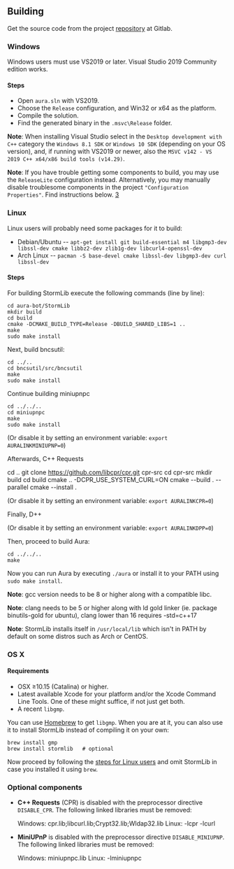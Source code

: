 ﻿Building
--------

Get the source code from the project [repository][1] at Gitlab.

### Windows

Windows users must use VS2019 or later. Visual Studio 2019 Community edition works.

#### Steps

- Open `aura.sln` with VS2019.
- Choose the ``Release`` configuration, and Win32 or x64 as the platform.
- Compile the solution.
- Find the generated binary in the `.msvc\Release` folder.

**Note**: When installing Visual Studio select in the `Desktop development with C++` category the `Windows 8.1 SDK` or `Windows 10 SDK` 
(depending on your OS version), and, if running with VS2019 or newer, also the `MSVC v142 - VS 2019 C++ x64/x86 build tools (v14.29)`.

**Note**: If you have trouble getting some components to build, you may use the ``ReleaseLite`` configuration instead. Alternatively, 
you may manually disable troublesome components in the project ``"Configuration Properties"``. Find instructions below. [3] 

### Linux

Linux users will probably need some packages for it to build:

* Debian/Ubuntu -- `apt-get install git build-essential m4 libgmp3-dev libssl-dev cmake libbz2-dev zlib1g-dev libcurl4-openssl-dev`
* Arch Linux -- `pacman -S base-devel cmake libssl-dev libgmp3-dev curl libssl-dev`

#### Steps

For building StormLib execute the following commands (line by line):

	cd aura-bot/StormLib
	mkdir build
	cd build
	cmake -DCMAKE_BUILD_TYPE=Release -DBUILD_SHARED_LIBS=1 ..
	make
	sudo make install

Next, build bncsutil:

	cd ../..
	cd bncsutil/src/bncsutil
	make
	sudo make install

Continue building miniupnpc

	cd ../../..
	cd miniupnpc
	make
	sudo make install

  (Or disable it by setting an environment variable: ``export AURALINKMINIUPNP=0``)

Afterwards, C++ Requests

  cd ..
  git clone https://github.com/libcpr/cpr.git cpr-src
  cd cpr-src
  mkdir build
  cd build
  cmake .. -DCPR_USE_SYSTEM_CURL=ON
  cmake --build . --parallel
  cmake --install .

  (Or disable it by setting an environment variable: ``export AURALINKCPR=0``)

Finally, D++

  (Or disable it by setting an environment variable: ``export AURALINKDPP=0``)

Then, proceed to build Aura:

	cd ../../..
	make

Now you can run Aura by executing `./aura` or install it to your PATH using `sudo make install`.

**Note**: gcc version needs to be 8 or higher along with a compatible libc.

**Note**: clang needs to be 5 or higher along with ld gold linker (ie. package binutils-gold for ubuntu),
clang lower than 16 requires -std=c++17

**Note**: StormLib installs itself in `/usr/local/lib` which isn't in PATH by default
on some distros such as Arch or CentOS.

### OS X

#### Requirements

* OSX ≥10.15 (Catalina) or higher.
* Latest available Xcode for your platform and/or the Xcode Command Line Tools.
One of these might suffice, if not just get both.
* A recent `libgmp`.

You can use [Homebrew](http://brew.sh/) to get `libgmp`. When you are at it, you can also use it to install StormLib instead of compiling it on your own:

	brew install gmp
	brew install stormlib   # optional

Now proceed by following the [steps for Linux users](#steps) and omit StormLib in case you installed it using `brew`.

### Optional components

- **C++ Requests** (CPR) is disabled with the preprocessor directive ``DISABLE_CPR``. The following linked libraries must be removed:

  Windows: cpr.lib;libcurl.lib;Crypt32.lib;Wldap32.lib
  Linux: -lcpr -lcurl

- **MiniUPnP** is disabled with the preprocessor directive ``DISABLE_MINIUPNP``. The following linked libraries must be removed:

  Windows: miniupnpc.lib
  Linux: -lminiupnpc

[1]: https://gitlab.com/ivojulca/aura-bot
[2]: https://github.com/libcpr/cpr
[3]: https://gitlab.com/ivojulca/aura-bot/BUILDING.md?ref_type=heads#optional-components
